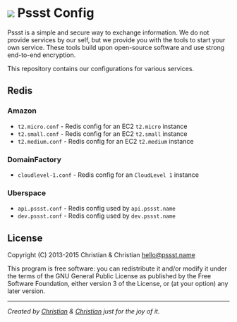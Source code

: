 ![](http://www.gravatar.org/avatar/2aae9030772d5b59240388522f91468f?s=28) Pssst Config
====
Pssst is a simple and secure way to exchange information. We do not provide
services by our self, but we provide you with the tools to start your own
service. These tools build upon open-source software and use strong end-to-end
encryption.

This repository contains our configurations for various services.

Redis
-----
### Amazon
* `t2.micro.conf`  - Redis config for an EC2 `t2.micro` instance
* `t2.small.conf`  - Redis config for an EC2 `t2.small` instance
* `t2.medium.conf` - Redis config for an EC2 `t2.medium` instance

### DomainFactory
* `cloudlevel-1.conf` - Redis config for an `CloudLevel 1` instance

### Uberspace
* `api.pssst.conf` - Redis config used by `api.pssst.name`
* `dev.pssst.conf` - Redis config used by `dev.pssst.name`

License
-------
Copyright (C) 2013-2015  Christian & Christian  <hello@pssst.name>

This program is free software: you can redistribute it and/or modify
it under the terms of the GNU General Public License as published by
the Free Software Foundation, either version 3 of the License, or
(at your option) any later version.

----------
_Created by
[Christian](https://github.com/7-bit) & [Christian](https://github.com/cuhsat)
just for the joy of it._
